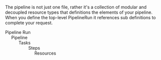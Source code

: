 The pipeline is not just one file, rather it's a collection of modular and decoupled resource types that definitions the elements of your pipeline. When you define the top-level PipelineRun it references sub definitions to complete your request.

Pipeline Run<br/>
&nbsp;&nbsp;&nbsp;&nbsp;&nbsp;Pipeline<br/>
&nbsp;&nbsp;&nbsp;&nbsp;&nbsp;&nbsp;&nbsp;&nbsp;&nbsp;&nbsp;&nbsp;Tasks<br/>
&nbsp;&nbsp;&nbsp;&nbsp;&nbsp;&nbsp;&nbsp;&nbsp;&nbsp;&nbsp;&nbsp;&nbsp;&nbsp;&nbsp;&nbsp;&nbsp;&nbsp;&nbsp;&nbsp;Steps<br/>
&nbsp;&nbsp;&nbsp;&nbsp;&nbsp;&nbsp;&nbsp;&nbsp;&nbsp;&nbsp;&nbsp;&nbsp;&nbsp;&nbsp;&nbsp;&nbsp;&nbsp;&nbsp;&nbsp;&nbsp;&nbsp;&nbsp;&nbsp;&nbsp;Resources<br/>
<br/>